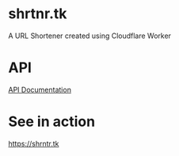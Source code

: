 # shrtnr.tk
A URL Shortener created using Cloudflare Worker

# API
[API Documentation](API.md)

# See in action
https://shrntr.tk

